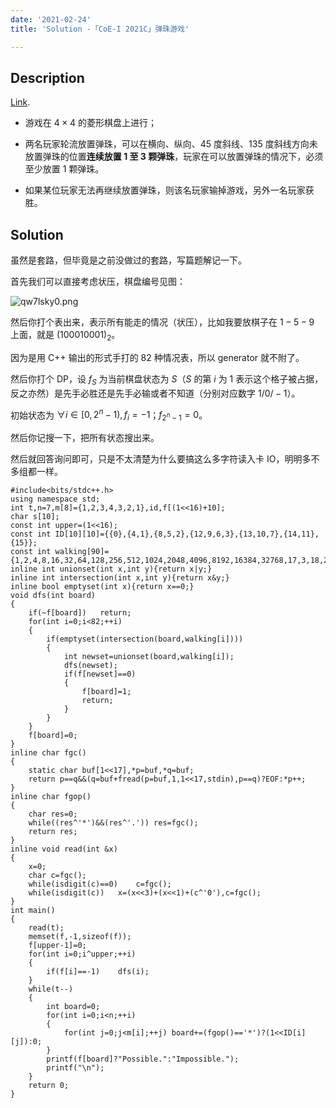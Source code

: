```yaml
---
date: '2021-02-24'
title: 'Solution -「CoE-I 2021C」弹珠游戏'

---
```


## Description

[Link](https://www.luogu.com.cn/problem/P7395).

- 游戏在 $4\times4$ 的菱形棋盘上进行；

- 两名玩家轮流放置弹珠，可以在横向、纵向、$45$ 度斜线、$135$ 度斜线方向未放置弹珠的位置**连续放置 $1$ 至 $3$ 颗弹珠**，玩家在可以放置弹珠的情况下，必须至少放置 $1$ 颗弹珠。

- 如果某位玩家无法再继续放置弹珠，则该名玩家输掉游戏，另外一名玩家获胜。

## Solution

虽然是套路，但毕竟是之前没做过的套路，写篇题解记一下。

首先我们可以直接考虑状压，棋盘编号见图：

![qw7lsky0.png](https://i.loli.net/2021/02/24/KH3pTyZh2wDLCU5.png)

然后你打个表出来，表示所有能走的情况（状压），比如我要放棋子在 $1-5-9$ 上面，就是 $(100010001)_{2}$。

因为是用 C++ 输出的形式手打的 $82$ 种情况表，所以 generator 就不附了。

然后你打个 DP，设 $f_{S}$ 为当前棋盘状态为 $S$（$S$ 的第 $i$ 为 $1$ 表示这个格子被占据，反之亦然）是先手必胜还是先手必输或者不知道（分别对应数字 $1/0/-1$）。

初始状态为 $\forall i\in[0,2^{n}-1),f_{i}=-1$；$f_{2^{n}-1}=0$。

然后你记搜一下，把所有状态搜出来。

然后就回答询问即可，只是不太清楚为什么要搞这么多字符读入卡 IO，明明多不多组都一样。

```cpp[class="line-numbers"]
#include<bits/stdc++.h>
using namespace std;
int t,n=7,m[8]={1,2,3,4,3,2,1},id,f[(1<<16)+10];
char s[10];
const int upper=(1<<16);
const int ID[10][10]={{0},{4,1},{8,5,2},{12,9,6,3},{13,10,7},{14,11},{15}};
const int walking[90]={1,2,4,8,16,32,64,128,256,512,1024,2048,4096,8192,16384,32768,17,3,18,272,48,34,6,288,36,4352,768,544,96,68,12,4608,576,72,12288,8704,1536,1088,192,9216,1152,24576,17408,3072,2176,18432,49152,34816,33,528,66,8448,1056,132,16896,2112,33792,136,273,7,1057,4368,16912,112,546,2114,14,292,1792,8736,224,33824,1092,4672,584,28672,3584,17472,2184,9344,57344,34944};
inline int unionset(int x,int y){return x|y;}
inline int intersection(int x,int y){return x&y;}
inline bool emptyset(int x){return x==0;}
void dfs(int board)
{
	if(~f[board])	return;
	for(int i=0;i<82;++i)
	{
		if(emptyset(intersection(board,walking[i])))
		{
			int newset=unionset(board,walking[i]);
			dfs(newset);
			if(f[newset]==0)
			{
				f[board]=1;
				return;
			}
		}
	}
	f[board]=0;
}
inline char fgc()
{
	static char buf[1<<17],*p=buf,*q=buf;
	return p==q&&(q=buf+fread(p=buf,1,1<<17,stdin),p==q)?EOF:*p++;
}
inline char fgop()
{
	char res=0;
	while((res^'*')&&(res^'.'))	res=fgc();
	return res;
}
inline void read(int &x)
{
	x=0;
	char c=fgc();
	while(isdigit(c)==0)	c=fgc();
	while(isdigit(c))	x=(x<<3)+(x<<1)+(c^'0'),c=fgc();
}
int main()
{
	read(t);
	memset(f,-1,sizeof(f));
	f[upper-1]=0;
	for(int i=0;i^upper;++i)
	{
		if(f[i]==-1)	dfs(i);
	}
	while(t--)
	{
		int board=0;
		for(int i=0;i<n;++i)
		{
			for(int j=0;j<m[i];++j)	board+=(fgop()=='*')?(1<<ID[i][j]):0;
		}
		printf(f[board]?"Possible.":"Impossible.");
		printf("\n");
	}
	return 0;
}
```